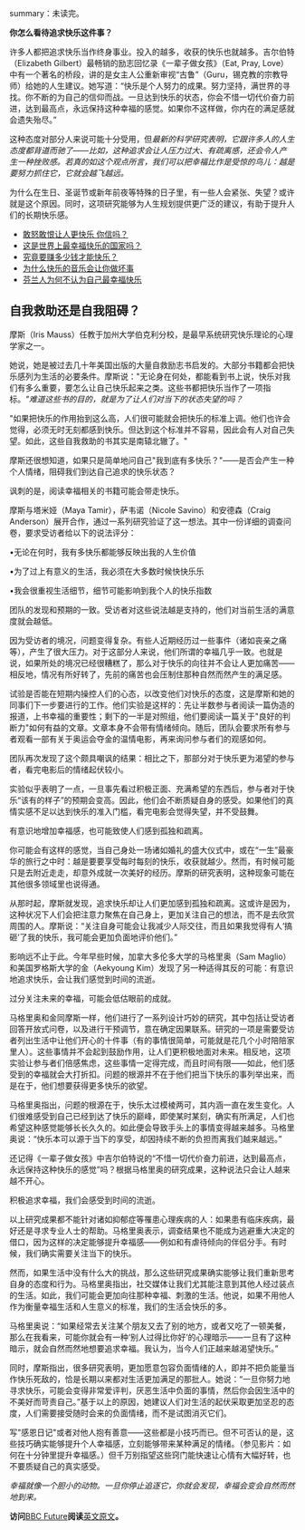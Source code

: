 summary：未读完。

**你怎么看待追求快乐这件事？**

许多人都把追求快乐当作终身事业。投入的越多，收获的快乐也就越多。吉尔伯特（Elizabeth Gilbert）最畅销的励志回忆录《一辈子做女孩》（Eat, Pray, Love）中有一个著名的桥段，讲的是女主人公重新审视“古鲁”（Guru，锡克教的宗教导师）给她的人生建议。她写道：“快乐是个人努力的成果。努力坚持，满世界的寻找。你不断的为自己的信仰而战。一旦达到快乐的状态，你会不惜一切代价奋力前进，达到最高点，永远保持这种幸福的感觉。如果你不这样做，你内在的满足感就会遗失殆尽。”

这种态度对部分人来说可能十分受用，但*最新的科学研究表明，它跟许多人的人生态度都背道而驰了——比如，这种追求会让人压力过大、有疏离感，还会令人产生一种挫败感。若真的如这个观点所言，我们可以把幸福比作是受惊的鸟儿：越是要努力抓住它，它就会越飞越远。*

为什么在生日、圣诞节或新年前夜等特殊的日子里，有一些人会紧张、失望？或许就是这个原因。同时，这项研究能够为人生规划提供更广泛的建议，有助于提升人们的长期快乐感。

- [敢怒敢恨让人更快乐 你信吗？](https://www.bbc.com/ukchina/simp/41112054)
- [这是世界上最幸福快乐的国家吗？](https://www.bbc.com/ukchina/simp/vert-tra-39793573)
- [究竟要赚多少钱才能快乐？](https://www.bbc.com/ukchina/simp/vert-cap-40120129)
- [为什么快乐的音乐会让你做坏事](https://www.bbc.com/ukchina/simp/vert-fut-39266751)
- [芬兰人为何不认为自己最幸福快乐](https://www.bbc.com/ukchina/simp/vert-tra-44600885)

## 自我救助还是自我阻碍？

摩斯（Iris Mauss）任教于加州大学伯克利分校，是最早系统研究快乐理论的心理学家之一。

她说，她是被过去几十年美国出版的大量自救励志书启发的。大部分书籍都会把快乐感列为生活的必要条件。摩斯说："无论身在何处，都能看到书上说，快乐对我们有多么重要，要怎么让自己快乐起来之类。这些书都把快乐当作了一项指标。*"难道这些书的目的，就是为了让人们对当下的状态失望的吗？*

"如果把快乐的作用抬到这么高，人们很可能就会把快乐的标准上调。他们也许会觉得，必须无时无刻都感到快乐。但达到这个标准并不容易，因此会有人对自己失望。如此，这些自我救助的书其实是南辕北辙了。"

摩斯还很想知道，如果只是简单地问自己"我到底有多快乐？"——是否会产生一种个人情绪，阻碍我们到达自己追求的快乐状态？

讽刺的是，阅读幸福相关的书籍可能会带走快乐。

摩斯与塔米娅（Maya Tamir），萨韦诺（Nicole Savino）和安德森（Craig Anderson）展开合作，通过一系列研究验证了这一想法。其中一份详细的调查问卷，要求受访者给以下的说法评分：

•无论在何时，我有多快乐都能够反映出我的人生价值

•为了过上有意义的生活，我必须在大多数时候快快乐乐

•我会很重视生活细节，细节可能影响到我个人的快乐指数

团队的发现和预期的一致。受访者对这些说法越是支持的，他们对当前生活的满意度就会越低。

因为受访者的境况，问题变得复杂。有些人近期经历过一些事件（诸如丧亲之痛等），产生了很大压力。对于这部分人来说，他们所谓的幸福几乎一致。也就是说，如果所处的境况已经很糟糕了，那么对于快乐的向往并不会让人更加痛苦——相反地，情况有所好转了，先前的痛苦也会压制住那种自然而然产生的满足感。

试验是否能在短期内操控人们的心态，以改变他们对快乐的态度，这是摩斯和她的同事们下一步要进行的工作。他们实验是这样的：先让半数参与者阅读一篇伪造的报道，上书幸福的重要性；剩下的一半是对照组，他们要阅读一篇关于"良好的判断力"如何有益的文章。文章本身不会带有情绪倾向。随后，团队会要求所有参与者观看一部有关于奥运会夺金的温情电影，再来询问参与者们的观感如何。

团队再次发现了这个颇具嘲讽的结果：相比之下，那部分对于快乐更为渴望的参与者，看完电影后的情绪起伏较小。

实验似乎表明了一点，一旦事先看过积极正面、充满希望的东西后，参与者对于快乐“该有的样子”的预期会变高。因此，他们会不断质疑自身的感受。如果他们的真情实感不足以达到快乐的准入门槛，看完电影会觉得失望，并不受鼓舞。

有意识地增加幸福感，也可能致使人们感到孤独和疏离。

你可能会有这样的感觉，当自己身处一场诸如婚礼的盛大仪式中，或在“一生”最豪华的旅行之中时：越是要要享受每时每刻的快乐，收获就越少。然而，有时候可能只是去附近走走，却意外成就一次美好的经历。摩斯的研究表明，这种现象可能在其他很多领域里也说得通。

从那时起，摩斯就发现，追求快乐却让人们更加感到孤独和疏离。这或许是因为，这种状况下人们会把注意力聚焦在自己身上，更加关注自己的想法，而不是去欣赏周围的人。摩斯说：“关注自身可能会让我减少人际交往，而且如果我觉得有人‘搞砸’了我的快乐，我可能会更加负面地评价他们。”

影响远不止于此。今年早些时候，加拿大多伦多大学的马格里奥（Sam Maglio）和美国罗格斯大学的金（Aekyoung Kim）发现了另一种适得其反的可能：有意识地追求快乐，会让我们感觉到时间的流逝。

过分关注未来的幸福，可能会低估眼前的成就。

马格里奥和金同摩斯一样，他们进行了一系列设计巧妙的研究，其中包括让受访者回答开放式问卷，以及进行干预调节，意在确定因果联系。研究的一项是需要受访者列出生活中让他们开心的十件事（有的事情很简单，可能就是花几个小时陪陪家里人）。这些事情并不会起到鼓励作用，让人们更积极地面对未来。相反地，这项实验让参与者们倍感焦虑，这些事情一定得完成，而且时间有限——如此，他们感受到的幸福就会大打折扣。问题的根源并不在于他们把当下快乐的事列举出来，而是在于，他们想要获得更多快乐的欲望。

马格里奥指出，问题的根源在于，快乐太过模棱两可，其内涵一直在发生变化。人们很难感受到自己已经到达了快乐的巅峰，即使某时某刻，确实有所满足，人们也希望这种感觉能够长长久久的。如此便会导致手头上的事情变得越来越多。马格里奥说：“快乐本可以源于当下的享受，却因持续不断的负担而离我们越来越远。”

还记得《一辈子做女孩》中吉尔伯特说的“不惜一切代价奋力前进，达到最高点，永远保持这种快乐的感觉”吗？根据马格里奥的研究成果，这种说法只会让人越来越不开心。



积极追求幸福，我们会感受到时间的流逝。

以上研究成果都不能针对诸如抑郁症等罹患心理疾病的人：如果患有临床疾病，最好还是寻求专业人士的帮助。马格里奥表示，调查结果也不能成为逃避重大决定的借口，因为这样的决定能够提升幸福感——例如和有虐待倾向的伴侣分手。有时候，我们确实需要关注当下的快乐。

然而，如果生活中没有什么大的挑战，那么这些研究成果确实能够让我们重新思考自身的态度和行为。马格里奥指出，社交媒体让我们尤其能注意到其他人经过装点的生活。如此，我们可能会更加向往那种幸福、刺激的生活。他说，如果不用他人作为衡量幸福生活和人生意义的标准，我们的生活会快乐的多。

马格里奥说：“如果经常去关注某个朋友又去了别的地方，或者又吃了一顿美餐，那么在我看来，可能你就会有一种‘别人过得比你好’的心理暗示——一旦有了这种暗示，就会自然而然地想要追求幸福。我认为，当今人们正越来越渴望快乐。”

同时，摩斯指出，很多研究表明，更加愿意包容负面情绪的人，即并不把负能量当作快乐死敌的，恰是长期以来都对生活更加满足的那批人。她说：“一旦你努力地寻求快乐，可能会变得非常爱评判，厌恶生活中负面的事情，然后你会因生活中的不美好而苛责自己。”基于以上的原因，她建议人们对生活的起伏采取更加坚忍的态度，人们需要接受随时会来的负面情绪，而不是试图消灭它们。

写"感恩日记"或者对他人抱有善意——这些都是小技巧而已。但不可否认的是，这些技巧确实能够提升个人幸福感，立刻能够带来某种满足的情绪。（参见影片：如何在十分钟里提升幸福感。）但千万别指望这些窍门能快速让心情有大幅好转，也不要质疑自己的真实感受。

*幸福就像一个胆小的动物。一旦你停止追逐它，你就会发现，幸福会变会自然而然地到来。*

**访问**[BBC Future](https://www.bbc.com/future)**阅读**[英文原文](https://www.bbc.com/future/story/20181218-whats-the-quickest-way-to-happiness-do-nothing)**。**